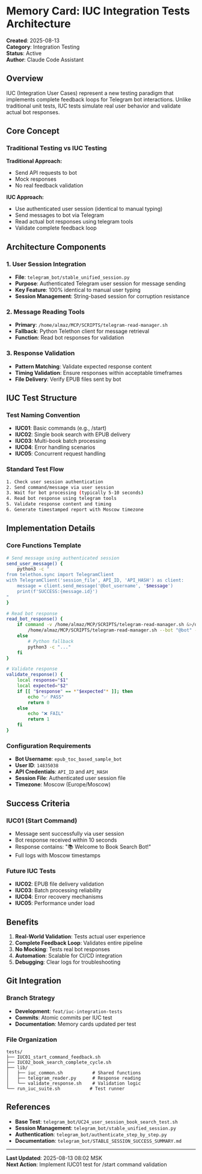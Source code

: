 # Memory Card: IUC Integration Tests Architecture

**Created**: 2025-08-13  
**Category**: Integration Testing  
**Status**: Active  
**Author**: Claude Code Assistant  

## Overview

IUC (Integration User Cases) represent a new testing paradigm that implements complete feedback loops for Telegram bot interactions. Unlike traditional unit tests, IUC tests simulate real user behavior and validate actual bot responses.

## Core Concept

### Traditional Testing vs IUC Testing

**Traditional Approach:**
- Send API requests to bot
- Mock responses
- No real feedback validation

**IUC Approach:**
- Use authenticated user session (identical to manual typing)
- Send messages to bot via Telegram
- Read actual bot responses using telegram tools
- Validate complete feedback loop

## Architecture Components

### 1. User Session Integration
- **File**: `telegram_bot/stable_unified_session.py`
- **Purpose**: Authenticated Telegram user session for message sending
- **Key Feature**: 100% identical to manual user typing
- **Session Management**: String-based session for corruption resistance

### 2. Message Reading Tools
- **Primary**: `/home/almaz/MCP/SCRIPTS/telegram-read-manager.sh`
- **Fallback**: Python Telethon client for message retrieval
- **Function**: Read bot responses for validation

### 3. Response Validation
- **Pattern Matching**: Validate expected response content
- **Timing Validation**: Ensure responses within acceptable timeframes
- **File Delivery**: Verify EPUB files sent by bot

## IUC Test Structure

### Test Naming Convention
- **IUC01**: Basic commands (e.g., /start)
- **IUC02**: Single book search with EPUB delivery
- **IUC03**: Multi-book batch processing
- **IUC04**: Error handling scenarios
- **IUC05**: Concurrent request handling

### Standard Test Flow
```bash
1. Check user session authentication
2. Send command/message via user session
3. Wait for bot processing (typically 5-10 seconds)
4. Read bot response using telegram tools
5. Validate response content and timing
6. Generate timestamped report with Moscow timezone
```

## Implementation Details

### Core Functions Template
```bash
# Send message using authenticated session
send_user_message() {
    python3 -c "
from telethon.sync import TelegramClient
with TelegramClient('session_file', API_ID, 'API_HASH') as client:
    message = client.send_message('@bot_username', '$message')
    print(f'SUCCESS:{message.id}')
"
}

# Read bot response
read_bot_response() {
    if command -v /home/almaz/MCP/SCRIPTS/telegram-read-manager.sh &>/dev/null; then
        /home/almaz/MCP/SCRIPTS/telegram-read-manager.sh --bot "@bot" --last 1
    else
        # Python fallback
        python3 -c "..."
    fi
}

# Validate response
validate_response() {
    local response="$1"
    local expected="$2"
    if [[ "$response" == *"$expected"* ]]; then
        echo "✅ PASS"
        return 0
    else
        echo "❌ FAIL"
        return 1
    fi
}
```

### Configuration Requirements
- **Bot Username**: `epub_toc_based_sample_bot`
- **User ID**: `14835038`
- **API Credentials**: `API_ID` and `API_HASH`
- **Session File**: Authenticated user session file
- **Timezone**: Moscow (Europe/Moscow)

## Success Criteria

### IUC01 (Start Command)
- Message sent successfully via user session
- Bot response received within 10 seconds
- Response contains: "📚 Welcome to Book Search Bot!"
- Full logs with Moscow timestamps

### Future IUC Tests
- **IUC02**: EPUB file delivery validation
- **IUC03**: Batch processing reliability
- **IUC04**: Error recovery mechanisms
- **IUC05**: Performance under load

## Benefits

1. **Real-World Validation**: Tests actual user experience
2. **Complete Feedback Loop**: Validates entire pipeline
3. **No Mocking**: Tests real bot responses
4. **Automation**: Scalable for CI/CD integration
5. **Debugging**: Clear logs for troubleshooting

## Git Integration

### Branch Strategy
- **Development**: `feat/iuc-integration-tests`
- **Commits**: Atomic commits per IUC test
- **Documentation**: Memory cards updated per test

### File Organization
```
tests/
├── IUC01_start_command_feedback.sh
├── IUC02_book_search_complete_cycle.sh
├── lib/
│   ├── iuc_common.sh           # Shared functions
│   ├── telegram_reader.py      # Response reading
│   └── validate_response.sh    # Validation logic
└── run_iuc_suite.sh           # Test runner
```

## References

- **Base Test**: `telegram_bot/UC24_user_session_book_search_test.sh`
- **Session Management**: `telegram_bot/stable_unified_session.py`
- **Authentication**: `telegram_bot/authenticate_step_by_step.py`
- **Documentation**: `telegram_bot/STABLE_SESSION_SUCCESS_SUMMARY.md`

---

**Last Updated**: 2025-08-13 08:02 MSK  
**Next Action**: Implement IUC01 test for /start command validation